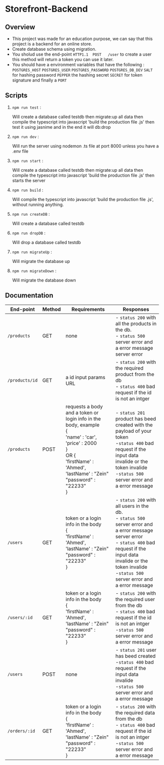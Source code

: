 # Storefront-Backend

## Overview
 
- This project was made for an education purpose, we can say that this project is a backend for an online store.
- Create database schema using migration.
- You sholud use the end-point `HTTP1.1  POST   /user` to create a user this method will return a token you can use it later.
- You should have a environment variables that have the following :
       ` POSTGRES_HOST `
       ` POSTGRES_USER `
       ` POSTGRES_PASSWORD `
       ` POSTGRES_DB_DEV `
        `SALT ` for hashing password
       ` PEPPER ` the hashing secret
       `SECRET` for token signature
       and finally a `PORT` 
 
 ## Scripts
 
 1.  `npm run test` : 

       Will create a database called testdb then migrate:up all data  then compile the typescript into javascript 'build the production file .js' then test it using jasnime and in the end it will db:drop   

  2. `npm run dev` :   

        Will run the server using nodemon .ts file at port 8000 unless you have a .env file 
         
  3. `npm run start`  :
  
        Will create a database called testdb then migrate:up all data then compile the typescript into javascript 'build the production file .js' then starts the server
   
  4. `npm run build` :
        
        Will compile the typescript into javascript 'build the production file .js', without running anything.
 
 5. `npm run createDB` :
      
      Will create a database called testdb
 
 6. `npm run dropDB` :
      
      Will drop a database called testdb
 
 7. `npm run migrateUp` : 
 
      Will migrate the database up
      
 8. `npm run migrateDown` : 
 
       Will migrate the database down
       
      
 ##  Documentation
 
  | End-point         | Method               | Requirements                   | Responses   
  | ------------------|----------------------|--------------------------------|----------------------------------------------|
  | `/products`       | GET                  |  none                        |- `status 200` with all the products in the db. <br /> -  `status 500` server error and a error message server error
  | `/products/id`    | GET                 | a id input params URL         |- `status 200` with the required product from the db <br /> - `status 400` bad request if the id is not an intger
  | `/products`       | POST                |  requests a body and a token or login info in the body, example <br /> {  <br /> 'name' : 'car', <br /> 'price' : 2000 <br /> } <br  /> OR {  <br /> 'firstName' : 'Ahmed', <br /> 'lastName' : "Zein" <br /> "password" : "22233" <br  /> } | - `status 201` product has beed created with the payload of your token <br />-`status 400` bad request if the input data invalide or the token invalide <br />-`status 500` server error and a error message
  | `/users`          | GET                  | token or a login info in the body <br  />  {  <br /> 'firstName' : 'Ahmed', <br /> 'lastName' : "Zein" <br /> "password" : "22233" <br  /> }                        | - `status 200` with all users in the db. <br />  -  `status 500` server error and a error message server error  <br />  - `status 400` bad request if the input data invalide or the token invalide <br />-`status 500` server error and a error message
  | `/users/:id`      | GET                   | token or a login info in the body <br  />  {  <br /> 'firstName' : 'Ahmed', <br /> 'lastName' : "Zein" <br /> "password" : "22233" <br  /> }                         | - `status 200` with the required user from the db <br /> - `status 400` bad request if the id is not an intger <br />-`status 500` server error and a error message
  | `/users`          | POST                  | none                          |  - `status 201` user has beed created  <br />-`status 400` bad request if the input data invalide <br />-`status 500` server error and a error message
  | `/orders/:id`     | GET                  | token or a login info in the body <br  />  {  <br /> 'firstName' : 'Ahmed', <br /> 'lastName' : "Zein" <br /> "password" : "22233" <br  /> }  |  - `status 200` with the required data from the db <br /> - `status 400` bad request if the id is not an intger  <br />-`status 500` server error and a error message
 
  
 
